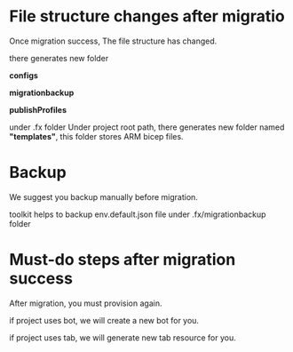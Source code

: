 # File structure changes after migratio
Once migration success, The file structure has changed. </p>
there generates new folder</p> **configs**</p> **migrationbackup**</p> **publishProfiles**</p> under .fx folder
Under project root path, there generates new folder named **"templates"**, this folder stores ARM bicep files.
# Backup
We suggest you backup manually before migration.</p>
toolkit helps to backup env.default.json file under .fx/migrationbackup folder
# Must-do steps after migration success
After migration, you must provision again. </p>
if project uses bot, we will create a new bot for you.</p>
if project uses tab, we will generate new tab resource for you.


